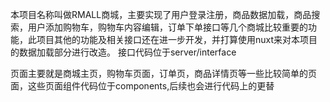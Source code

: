 本项目名称叫做RMALL商城，主要实现了用户登录注册，商品数据加载，商品搜索，用户添加购物车，购物车内容编辑，订单下单接口等几个商城比较重要的功能，此项目其他的功能及相关接口还在进一步开发，并打算使用nuxt来对本项目的数据加载部分进行改造。 接口代码位于server/interface

页面主要就是商城主页，购物车页面，订单页，商品详情页等一些比较简单的页面，这些页面组件代码位于components,后续也会进行代码上的更替
